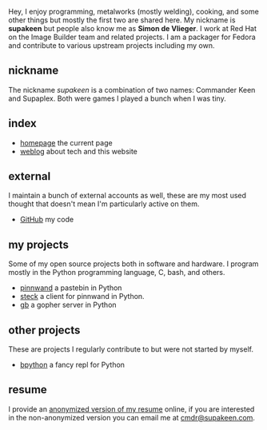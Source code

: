 ---
---

Hey, I enjoy programming, metalworks (mostly welding), cooking, and some other things but mostly the first two are shared here. My nickname is **supakeen** but people also know me as **Simon de Vlieger**. I work at Red Hat on the Image Builder team and related projects. I am a packager for Fedora and contribute to various upstream projects including my own.

## nickname

The nickname _supakeen_ is a combination of two names: Commander Keen and Supaplex. Both were games I played a bunch when I was tiny.

## index

- [homepage](/) the current page
- [weblog](/weblog) about tech and this website

## external

I maintain a bunch of external accounts as well, these are my most used thought that doesn't mean I'm particularly active on them.

- [GitHub](https://github.com/supakeen) my code

## my projects

Some of my open source projects both in software and hardware. I program mostly in the Python programming language, C, bash, and others.

- [pinnwand](https://github.com/supakeen/pinnwand) a pastebin in Python
- [steck](https://github.com/supakeen/steck) a client for pinnwand in Python.
- [gb](https://github.com/gopherball) a gopher server in Python

## other projects

These are projects I regularly contribute to but were not started by myself.

- [bpython](https://bpython-interpreter.org) a fancy repl for Python

## resume

I provide an [anonymized version of my resume](/resume/anonymous.pdf) online, if you are interested in the non-anonymized version you can email me at [cmdr@supakeen.com](mailto:cmdr@supakeen.com).
